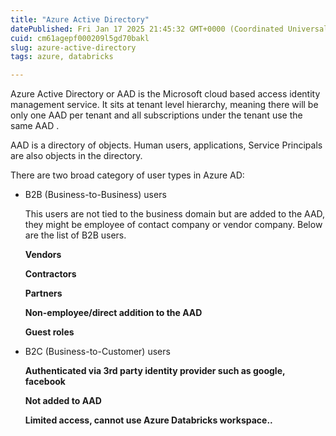 ```yaml
---
title: "Azure Active Directory"
datePublished: Fri Jan 17 2025 21:45:32 GMT+0000 (Coordinated Universal Time)
cuid: cm61agepf000209l5gd70bakl
slug: azure-active-directory
tags: azure, databricks

---
```


Azure Active Directory or AAD is the Microsoft cloud based access identity management service. It sits at tenant level hierarchy, meaning there will be only one AAD per tenant and all subscriptions under the tenant use the same AAD .

AAD is a directory of objects. Human users, applications, Service Principals are also objects in the directory.

There are two broad category of user types in Azure AD:

* B2B (Business-to-Business) users
    
    This users are not tied to the business domain but are added to the AAD, they might be employee of contact company or vendor company. Below are the list of B2B users.
    
    **Vendors**
    
    **Contractors**
    
    **Partners**
    
    **Non-employee/direct addition to the AAD**
    
    **Guest roles**
    
* B2C (Business-to-Customer) users
    
    **Authenticated via 3rd party identity provider such as google, facebook**
    
    **Not added to AAD**
    
    **Limited access, cannot use Azure Databricks workspace..**